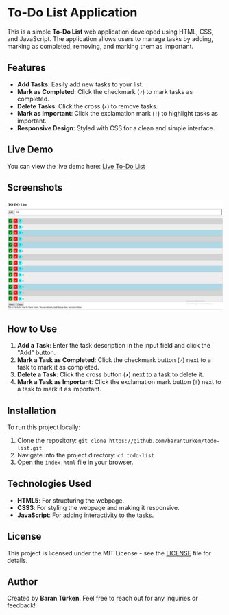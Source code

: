 # To-Do List Application

This is a simple **To-Do List** web application developed using HTML, CSS, and JavaScript. The application allows users to manage tasks by adding, marking as completed, removing, and marking them as important.

## Features

- **Add Tasks**: Easily add new tasks to your list.
- **Mark as Completed**: Click the checkmark (`✓`) to mark tasks as completed.
- **Delete Tasks**: Click the cross (`✗`) to remove tasks.
- **Mark as Important**: Click the exclamation mark (`!`) to highlight tasks as important.
- **Responsive Design**: Styled with CSS for a clean and simple interface.

## Live Demo

You can view the live demo here: [Live To-Do List](https://baranturken.github.io/todo-list/)

## Screenshots

![To-Do List Screenshot](./todo-list-ss.png)

## How to Use

1. **Add a Task**: Enter the task description in the input field and click the "Add" button.
2. **Mark a Task as Completed**: Click the checkmark button (`✓`) next to a task to mark it as completed.
3. **Delete a Task**: Click the cross button (`✗`) next to a task to delete it.
4. **Mark a Task as Important**: Click the exclamation mark button (`!`) next to a task to mark it as important.

## Installation

To run this project locally:
1. Clone the repository: `git clone https://github.com/baranturken/todo-list.git`
2. Navigate into the project directory: `cd todo-list`
3. Open the `index.html` file in your browser.

## Technologies Used

- **HTML5**: For structuring the webpage.
- **CSS3**: For styling the webpage and making it responsive.
- **JavaScript**: For adding interactivity to the tasks.

## License

This project is licensed under the MIT License - see the [LICENSE](LICENSE) file for details.

## Author

Created by **Baran Türken**. Feel free to reach out for any inquiries or feedback!

